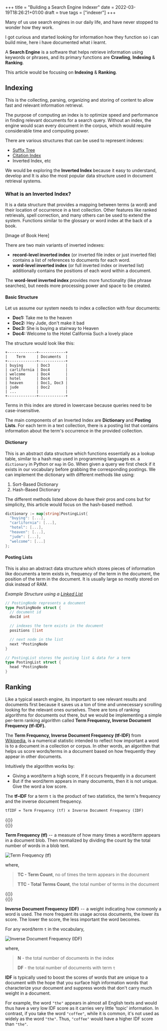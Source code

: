 +++
title = "Building a Search Engine Indexer"
date = 2022-03-19T18:26:21+01:00
draft = true
tags = ["indexer"]
+++

Many of us use search engines in our daily life, and have never stopped to wonder how they work.

I got curious and started looking for information how they function so i can build mine, here i have documented what i learnt.

A **Search Engine** is a software that helps retrieve information using keywords or phrases, and its primary functions are **Crawling**, **Indexing** & **Ranking**.

This article would be focusing on **Indexing** & **Ranking**.

## Indexing

This is the collecting, parsing, organizing and storing of content to allow fast and relevant information retrieval.

The purpose of computing an index is to optimize speed and performance in finding relevant documents for a search query. Without an index, the engine would scan every document in the corpus, which would require considerable time and computing power.

There are various structures that can be used to represent indexes:

- [Suffix Tree](https://en.wikipedia.org/wiki/Suffix_tree)
- [Citation Index](https://en.wikipedia.org/wiki/Citation_index)
- Inverted Index, etc

We would be exploring the **Inverted Index** because it easy to understand, develop and It is also the most popular data structure used in document retrieval systems.

### What is an Inverted Index?

It is a data structure that provides a mapping between terms (a word) and their location of occurrence in a text collection. Other features like ranked retrievals, spell correction, and many others can be used to extend the system. Functions similar to the glossary or word index at the back of a book.

[Image of Book Here]

There are two main variants of inverted indexes:

- **record-level inverted index** (or inverted file index or just inverted file) contains a list of references to documents for each word.
- **word-level inverted index** (or full inverted index or inverted list) additionally contains the positions of each word within a document.

The **word-level inverted index** provides more functionality (like phrase searches), but needs more processing power and space to be created.

#### Basic Structure

Let us assume our system needs to index a collection with four documents:

- **Doc1:** Take me to the heaven
- **Doc2:** Hey Jude, don't make it bad
- **Doc3:** She is buying a stairway to Heaven
- **Doc4:** Welcome to the Hotel California Such a lovely place

The structure would look like this:

```mysql
+-------------+------------+
|    Term     | Documents  |
+-------------+------------+
| buying      | Doc3       |
| carlifornia | Doc4       |
| welcome     | Doc4       |
| hotel       | Doc4       |
| heaven      | Doc1, Doc3 |
| jude        | Doc2       |
| ...         |            |
+-------------+------------+
```

Terms in this index are stored in lowercase because queries need to be case-insensitive.

The main components of an Inverted Index are **Dictionary** and **Posting Lists**. For each term in a text collection, there is a posting list that contains information about the term's occurrence in the provided collection.

#### Dictionary

This is an abstract data structure which functions essentially as a lookup table, similar to a hash map used in programming languages ex. a `dictionary` in Python or `map` in Go. When given a query we first check if it exists in our vocabulary before grabbing the corresponding postings.
We can implement the dictionary with different methods like using:

1. Sort-Based Dictionary
2. Hash-Based Dictionary

The different methods listed above do have their pros and cons but for simplicity, this article would focus on the hash-based method.

```go
dictionary := map[string]PostingList{
  "buying": [...],
  "carlifornia": [...],
  "hotel": [...],
  "heaven": [...],
  "jude": [...],
  "welcome": [...]
};
```

#### Posting Lists

This is also an abstract data structure which stores pieces of information like documents a term exists in, frequency of the term in the document, the position of the term in the document. It is usually large so mostly stored on disk instead of RAM.

_Example Structure using a [Linked List](https://en.wikipedia.org/wiki/Linked_list)_

```go
// PostingNode represents a document
type PostingNode struct {
  // document id
  docId int

  // indexes the term exists in the document
  positions []int

  // next node in the list
  next *PostingNode
}

// PostingList stores the posting list & data for a term
type PostingList struct {
  head *PostingNode
}
```

## Ranking

Like a typical search engine, its important to see relevant results and documents first because it saves us a ton of time and unnecessary scrolling looking for the relevant ones ourselves. There are tons of ranking algorithms for documents out there, but we would be implementing a simple per-term ranking algorithm called **Term Frequency, Inverse Document Frequency (tf-IDF).**

The **Term Frequency, Inverse Document Frequency (tf-IDF)** from [Wikipedia](https://en.wikipedia.org/wiki/Tf%E2%80%93idf), is a numerical statistic intended to reflect how important a word is to a document in a collection or corpus. In other words, an algorithm that helps us score words/terms in a document based on how frequently they appear in other documents.

Intuitively the algorithm works by:

- Giving a word/term a high score, If it occurs frequently in a document
- But if the word/term appears in many documents, then it is not unique. Give the word a low score.

The **tf–IDF** for a term `t` is the product of two statistics, the term's frequency and the inverse document frequency.

```txt
tfIDF = Term Frequency (tf) x Inverse Document Frequency (IDF)
```

{{<rawhtml>}}<br/>{{</rawhtml>}}

**Term Frequency (tf)** --  a measure of how many times a word/term appears in a document blob. Then normalized by dividing the count by the total number of words in a blob text.

![Term Frequency (tf)](https://latex.codecogs.com/svg.image?\LARGE&space;tf=\frac{TC}{TTC})

where,

> **TC - Term Count**, no of times the term appears in the document
>
> **TTC - Total Terms Count**, the total number of terms in the document

{{<rawhtml>}}<br/>{{</rawhtml>}}

**Inverse Document Frequency (IDF)**  --  a weight indicating how commonly a word is used. The more frequent its usage across documents, the lower its score. The lower the score, the less important the word becomes.

For any word/term `t` in the vocabulary,

![Inverse Document Frequency (IDF)](https://latex.codecogs.com/svg.image?\LARGE&space;IDF_{t}=\log_{10}\left[\frac{N}{DF_t}\right])

where,

> **N** - the total number of documents in the index
>
> **DF** - the total number of documents with term `t`

**IDF** is typically used to boost the scores of words that are unique to a document with the hope that you surface high information words that characterize your document and suppress words that don't carry much weight in a document.

For example, the word `"the"` appears in almost all English texts and would thus have a very low IDF score as it carries very little 'topic' information. In contrast, if you take the word `"coffee"`, while it is common, it's not used as widely as the word `"the"`. Thus, `"coffee"` would have a higher IDF score than `"the"`.

